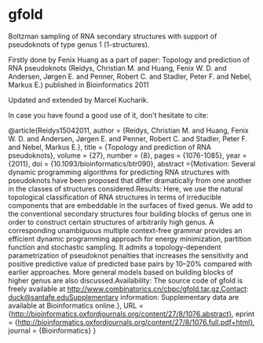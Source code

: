gfold
=====

Boltzman sampling of RNA secondary structures with support of pseudoknots of type genus 1 (1-structures).

Firstly done by Fenix Huang as a part of paper: 
Topology and prediction of RNA pseudoknots (Reidys, Christian M. and Huang, Fenix W. D. and Andersen, Jørgen E. and Penner, Robert C. and Stadler, Peter F. and Nebel, Markus E.) published in Bioinformatics 2011

Updated and extended by Marcel Kucharik.


In case you have found a good use of it, don't hesitate to cite:

@article{Reidys15042011,
author = {Reidys, Christian M. and Huang, Fenix W. D. and Andersen, Jørgen E. and Penner, Robert C. and Stadler, Peter F. and Nebel, Markus E.}, 
title = {Topology and prediction of RNA pseudoknots},
volume = {27}, 
number = {8}, 
pages = {1076-1085}, 
year = {2011}, 
doi = {10.1093/bioinformatics/btr090}, 
abstract ={Motivation: Several dynamic programming algorithms for predicting RNA structures with pseudoknots have been proposed that differ dramatically from one another in the classes of structures considered.Results: Here, we use the natural topological classification of RNA structures in terms of irreducible components that are embeddable in the surfaces of fixed genus. We add to the conventional secondary structures four building blocks of genus one in order to construct certain structures of arbitrarily high genus. A corresponding unambiguous multiple context-free grammar provides an efficient dynamic programming approach for energy minimization, partition function and stochastic sampling. It admits a topology-dependent parametrization of pseudoknot penalties that increases the sensitivity and positive predictive value of predicted base pairs by 10–20% compared with earlier approaches. More general models based on building blocks of higher genus are also discussed.Availability: The source code of gfold is freely available at http://www.combinatorics.cn/cbpc/gfold.tar.gz.Contact: duck@santafe.eduSupplementary information: Supplementary data are available at Bioinformatics online.}, 
URL = {http://bioinformatics.oxfordjournals.org/content/27/8/1076.abstract}, 
eprint = {http://bioinformatics.oxfordjournals.org/content/27/8/1076.full.pdf+html}, 
journal = {Bioinformatics} 
}
